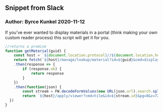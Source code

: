 ## Snippet from Slack
### Author:  Byrce Kunkel  2020-11-12

If you’ve ever wanted to display materials in a portal (think making your own custom reader process) this script will get it for you.

```javascript
//returns a promise
function getMaterial(guid) {
    const host = `${document.location.protocol}//${document.location.hostname}`
    return fetch(`${host}/manage/lookup/material?id=${guid}&cmd=display`)
    .then(response => {
        if (response.ok) {
            return response
        }
    })
    .then(function(json) {
        const stream = FW.decodeFormValues(new URL(json.url).search.split('?')[1])
        return `${host}/apply/viewer?cmd=tile&id=${stream.id}&pg=0&z=72`
  })
}
```
